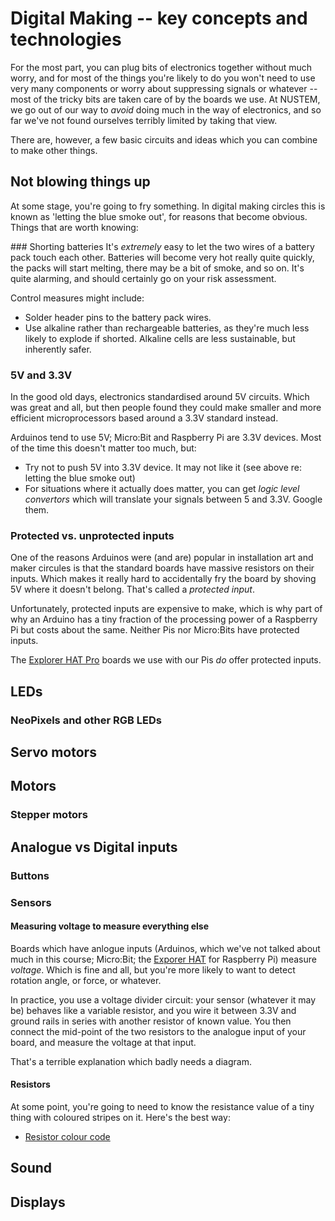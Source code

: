 # Digital Making -- key concepts and technologies

For the most part, you can plug bits of electronics together without much worry, and for most of the things you're likely to do you won't need to use very many components or worry about suppressing signals or whatever -- most of the tricky bits are taken care of by the boards we use. At NUSTEM, we go out of our way to *avoid* doing much in the way of electronics, and so far we've not found ourselves terribly limited by taking that view.

There are, however, a few basic circuits and ideas which you can combine to make other things.

## Not blowing things up

At some stage, you're going to fry something. In digital making circles this is known as 'letting the blue smoke out', for reasons that become obvious. Things that are worth knowing:

### Shorting batteries
It's *extremely* easy to let the two wires of a battery pack touch each other. Batteries will become very hot really quite quickly, the packs will start melting, there may be a bit of smoke, and so on. It's quite alarming, and should certainly go on your risk assessment.

Control measures might include:
* Solder header pins to the battery pack wires.
* Use alkaline rather than rechargeable batteries, as they're much less likely to explode if shorted. Alkaline cells are less sustainable, but inherently safer.

### 5V and 3.3V
In the good old days, electronics standardised around 5V circuits. Which was great and all, but then people found they could make smaller and more efficient microprocessors based around a 3.3V standard instead.

Arduinos tend to use 5V; Micro:Bit and Raspberry Pi are 3.3V devices. Most of the time this doesn't matter too much, but:

* Try not to push 5V into 3.3V device. It may not like it (see above re: letting the blue smoke out)
* For situations where it actually does matter, you can get *logic level convertors* which will translate your signals between 5 and 3.3V. Google them.

### Protected vs. unprotected inputs
One of the reasons Arduinos were (and are) popular in installation art and maker circules is that the standard boards have massive resistors on their inputs. Which makes it really hard to accidentally fry the board by shoving 5V where it doesn't belong. That's called a *protected input*.

Unfortunately, protected inputs are expensive to make, which is why part of why an Arduino has a tiny fraction of the processing power of a Raspberry Pi but costs about the same. Neither Pis nor Micro:Bits have protected inputs.

The [Explorer HAT Pro](https://shop.pimoroni.com/products/explorer-hat) boards we use with our Pis *do* offer protected inputs.

## LEDs

### NeoPixels and other RGB LEDs

## Servo motors

## Motors

### Stepper motors

## Analogue vs Digital inputs

### Buttons

### Sensors

#### Measuring voltage to measure everything else

Boards which have anlogue inputs (Arduinos, which we've not talked about much in this course; Micro:Bit; the [Exporer HAT](https://shop.pimoroni.com/products/explorer-hat) for Raspberry Pi) measure *voltage*. Which is fine and all, but you're more likely to want to detect rotation angle, or force, or whatever.

In practice, you use a voltage divider circuit: your sensor (whatever it may be) behaves like a variable resistor, and you wire it between 3.3V and ground rails in series with another resistor of known value. You then connect the mid-point of the two resistors to the analogue input of your board, and measure the voltage at that input.

That's a terrible explanation which badly needs a diagram.

#### Resistors

At some point, you're going to need to know the resistance value of a tiny thing with coloured stripes on it. Here's the best way:

* [Resistor colour code](http://resistor.cherryjourney.pt)

## Sound

## Displays
